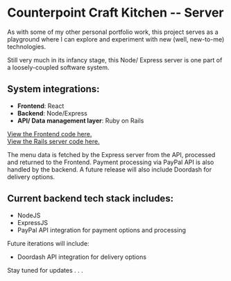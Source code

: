 # Counterpoint Craft Kitchen -- Server

As with some of my other personal portfolio work, this project serves as a playground where I can explore and experiment with new (well, new-to-me) technologies.

Still very much in its infancy stage, this Node/ Express server is one part of a loosely-coupled software system.

## System integrations:
  * **Frontend**: React
  * **Backend**: Node/Express
  * **API/ Data management layer**: Ruby on Rails

  [View the Frontend code here.](https://github.com/sds-smith/restaurant_menu)  
  [View the Rails server code here.](https://github.com/sds-smith/restaurant_menu_cms)

The menu data is fetched by the Express server from the API, processed and returned to the Frontend. Payment processing via PayPal API is also handled by the backend. A future release will also include Doordash for delivery options.

## Current backend tech stack includes:
  * NodeJS
  * ExpressJS
  * PayPal API integration for payment options and processing

Future iterations will include:
  * Doordash API integration for delivery options

Stay tuned for updates . . .
